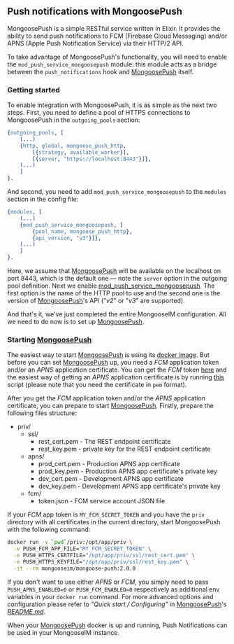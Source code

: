 ## Push notifications with MongoosePush

MongoosePush is a simple RESTful service written in Elixir. It provides the ability to send push
notifications to FCM (Firebase Cloud Messaging) and/or APNS (Apple Push Notification Service) via
their HTTP/2 API.

To take advantage of MongoosePush's functionality, you will need to enable the
`mod_push_service_mongoosepush` module: this module acts as a bridge between the
`push_notifications` hook and [MongoosePush][] itself.

### Getting started

To enable integration with MongoosePush, it is as simple as the next two steps.
First, you need to define a pool of HTTPS connections to MongoosePush in the
`outgoing_pools` section:

```Erlang
{outgoing_pools, [
    (...)
    {http, global, mongoose_push_http,
        [{strategy, available_worker}],
        [{server, "https://localhost:8443"}]},
    (...)
    ]
}.
```

And second, you need to add `mod_push_service_mongoosepush` to the `modules` section in the config file:

```Erlang
{modules, [
    (...)
    {mod_push_service_mongoosepush, [
        {pool_name, mongoose_push_http},
        {api_version, "v3"}]},
    (...)
    ]
}.
```

Here, we assume that [MongoosePush][] will be available on the localhost on port 8443, which is the
default one — note the `server` option in the outgoing pool definition.
Next we enable [mod_push_service_mongoosepush][]. The first option is the name of the HTTP pool to
use and the second one is the version of [MongoosePush][]'s API ("_v2_" or "_v3_" are supported).

And that's it, we've just completed the entire MongooseIM configuration.
All we need to do now is to set up [MongoosePush][].

### Starting [MongoosePush][]

The easiest way to start [MongoosePush][] is using its [docker image](https://hub.docker.com/r/mongooseim/mongoose-push).
But before you can set [MongoosePush][] up, you need a _FCM_ application token and/or an _APNS_ application certificate.
You can get the _FCM_ token [here](https://console.firebase.google.com/) and the easiest way of getting an _APNS_ application certificate is by running [this](https://github.com/fastlane/fastlane/tree/master/pem) script (please note that you need the certificate in `pem` format).

After you get the _FCM_ application token and/or the _APNS_ application certificate, you can prepare to start [MongoosePush][].
Firstly, prepare the following files structure:

* priv/
    * ssl/
        * rest_cert.pem - The REST endpoint certificate
        * rest_key.pem - private key for the REST endpoint certificate
    * apns/
        * prod_cert.pem - Production APNS app certificate
        * prod_key.pem - Production APNS app certificate's private key
        * dev_cert.pem - Development APNS app certificate
        * dev_key.pem - Development APNS app certificate's private key
    * fcm/
        * token.json - FCM service account JSON file

If your _FCM_ app token is `MY_FCM_SECRET_TOKEN` and you have the `priv` directory with all
certificates in the current directory, start MongoosePush with the following command:

```bash
docker run -v `pwd`/priv:/opt/app/priv \
  -e PUSH_FCM_APP_FILE="MY_FCM_SECRET_TOKEN" \
  -e PUSH_HTTPS_CERTFILE="/opt/app/priv/ssl/rest_cert.pem" \
  -e PUSH_HTTPS_KEYFILE="/opt/app/priv/ssl/rest_key.pem" \
  -it --rm mongooseim/mongoose-push:2.0.0
```

If you don't want to use either _APNS_ or _FCM_, you simply need to pass `PUSH_APNS_ENABLED=0` or
`PUSH_FCM_ENABLED=0` respectively as additional env variables in your `docker run` command.
For more advanced options and configuration please refer to _"Quick start / Configuring"_ in
[MongoosePush][]'s [_README.md_][MongoosePushReadme].

When your [MongoosePush][] docker is up and running, Push Notifications can be used in your
MongooseIM instance.

[MongoosePush]: https://github.com/esl/MongoosePush
[MongoosePushReadme]: https://github.com/esl/MongoosePush/blob/master/README.md
[mod_push_service_mongoosepush]: ../../modules/mod_push_service_mongoosepush.md
